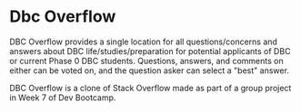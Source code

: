 # Dbc Overflow

DBC Overflow provides a single location for all questions/concerns and answers about DBC life/studies/preparation for potential applicants of DBC or current Phase 0 DBC students. Questions, answers, and comments on either can be voted on, and the question asker can select a "best" answer.

DBC Overflow is a clone of Stack Overflow made as part of a group project in Week 7 of Dev Bootcamp.

